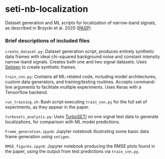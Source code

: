 # seti-nb-localization
Dataset generation and ML scripts for localization of narrow-band signals, as described in Brzycki et al. 2020 ([PASP](https://doi.org/10.1088/1538-3873/abaaf7)). 


### Brief descriptions of included files

`create_dataset.py`: Dataset generation script, produces entirely synthetic data frames with ideal chi-squared background noise and constant intensity narrow-band signals. Creates both one and two signal datasets. Uses [Setigen](https://github.com/bbrzycki/setigen) to create synthetic frames.

`train_cnn.py`: Contains all ML-related code, including model architectures, custom data generators, and training/testing routines. Accepts command-line arguments to facilitate multiple experiments. Uses Keras with a Tensorflow backend.

`run_training.sh`: Bash script executing `train_cnn.py` for the full set of experiments, as they appear in the paper. 

`turboseti_analysis.py`: Uses [TurboSETI](https://github.com/UCBerkeleySETI/turbo_seti) on one signal test data to generate localizations, for comparison with ML model predictions.

`Frame_generation.ipynb`: Jupyter notebook illustrating some basic data frame generation using `setigen`.

`RMSE_figures.ipynb`: Jupyter notebook producing the RMSE plots found in the paper, using the output from test predictions via `train_cnn.py`.
